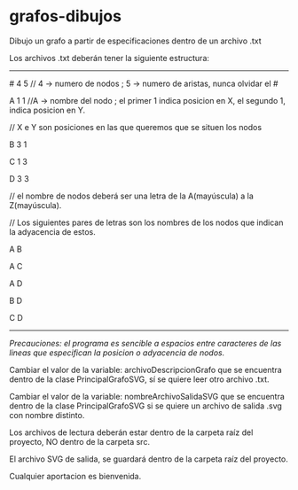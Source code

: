 # grafos-dibujos
Dibujo un grafo a partir de especificaciones dentro de un archivo .txt

Los archivos .txt deberán tener la siguiente estructura:

--------------------

<text> #</text> 4 5   // 4 -> numero de nodos ;  5 -> numero de aristas, nunca olvidar el <text>  # </text>

A 1 1 //A -> nombre del nodo ; el primer 1 indica posicion en X, el segundo 1, indica posicion en Y.

// X e Y son posiciones en las que queremos que se situen los nodos 

B 3 1

C 1 3

D 3 3

// el nombre de nodos deberá ser una letra de la A(mayúscula) a la Z(mayúscula).

// Los siguientes pares de letras son los nombres de los nodos que indican la adyacencia de estos.

A B

A C

A D

B D

C D

---------------------

_Precauciones: el programa es sencible a espacios entre caracteres de las lineas que especifican la posicion o adyacencia de nodos._

Cambiar el valor de la variable: archivoDescripcionGrafo que se encuentra dentro de la clase PrincipalGrafoSVG, sí se quiere leer otro archivo .txt.

Cambiar el valor de la variable: nombreArchivoSalidaSVG que se encuentra dentro de la clase PrincipalGrafoSVG si se quiere un archivo de salida .svg 
 con nombre distinto.

Los archivos de lectura deberán estar dentro de la carpeta raíz del proyecto, NO dentro de la carpeta src.

El archivo SVG de salida, se guardará dentro de la carpeta raíz del proyecto.

Cualquier aportacion es bienvenida.
